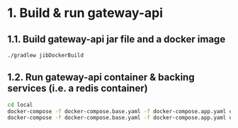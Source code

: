 # 1. Build & run gateway-api

## 1.1. Build gateway-api jar file and a docker image

```bash
./gradlew jibDockerBuild
```

## 1.2. Run gateway-api container & backing services (i.e. a redis container)

```bash
cd local
docker-compose -f docker-compose.base.yaml -f docker-compose.app.yaml down --volumes
docker-compose -f docker-compose.base.yaml -f docker-compose.app.yaml up -d --build
```


